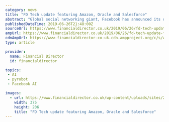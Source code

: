 ```yaml
---
category: news
title: "FD Tech update featuring Amazon, Oracle and Salesforce"
abstract: "Global social networking giant, Facebook has announced its open source robotics framework PyRobot which is created in collaboration with Carnegie Mellon University researchers. This technology can run deep learning models trained by Facebook’s machine ..."
publishedDateTime: 2019-06-26T21:48:00Z
sourceUrl: https://www.financialdirector.co.uk/2019/06/26/fd-tech-update-featuring-amazon-oracle-and-salesforce/
ampUrl: https://www.financialdirector.co.uk/2019/06/26/fd-tech-update-featuring-amazon-oracle-and-salesforce/amp/
cdnAmpUrl: https://www-financialdirector-co-uk.cdn.ampproject.org/c/s/www.financialdirector.co.uk/2019/06/26/fd-tech-update-featuring-amazon-oracle-and-salesforce/amp/
type: article

provider:
  name: Financial Director
  id: financialdirector

topics:
 - AI
 - pyrobot
 - Facebook AI

images:
  - url: https://www.financialdirector.co.uk/wp-content/uploads/sites/2/2019/06/shutterstock_1089540200-e1560944433300.jpg
    width: 375
    height: 206
    title: "FD Tech update featuring Amazon, Oracle and Salesforce"
---
```

